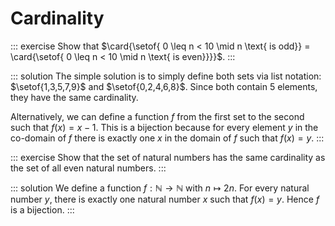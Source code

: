 # Cardinality

::: exercise
Show that
$\card{\setof{ 0 \leq n < 10 \mid n \text{ is odd}} = \card{\setof{ 0 \leq n < 10 \mid n \text{ is even}}}}$.
:::

::: solution
The simple solution is to simply define both sets via list notation: $\setof{1,3,5,7,9}$ and $\setof{0,2,4,6,8}$.
Since both contain $5$ elements, they have the same cardinality.

Alternatively, we can define a function $f$ from the first set to the second such that $f(x) = x - 1$.
This is a bijection because for every element $y$ in the co-domain of $f$ there is exactly one $x$ in the domain of $f$ such that $f(x) = y$.
:::

::: exercise
Show that the set of natural numbers has the same cardinality as the set of all even natural numbers.
:::

::: solution
We define a function $f: \mathbb{N} \rightarrow \mathbb{N}$ with $n \mapsto 2n$.
For every natural number $y$, there is exactly one natural number $x$ such that $f(x) = y$.
Hence $f$ is a bijection.
:::
